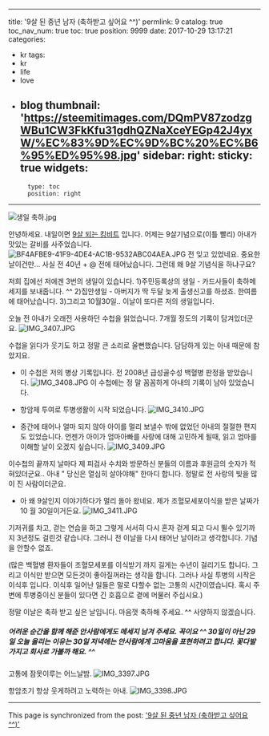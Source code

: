 
---
title: '9살 된 중년 남자 (축하받고 싶어요 ^^)'
permlink: 9
catalog: true
toc_nav_num: true
toc: true
position: 9999
date: 2017-10-29 13:17:21
categories:
- kr
tags:
- kr
- life
- love
- blog
thumbnail: 'https://steemitimages.com/DQmPV87zodzgWBu1CW3FkKfu31gdhQZNaXceYEGp42J4yxW/%EC%83%9D%EC%9D%BC%20%EC%B6%95%ED%95%98.jpg'
sidebar:
    right:
        sticky: true
widgets:
    -
        type: toc
        position: right
---


![생일 축하.jpg](https://steemitimages.com/DQmPV87zodzgWBu1CW3FkKfu31gdhQZNaXceYEGp42J4yxW/%EC%83%9D%EC%9D%BC%20%EC%B6%95%ED%95%98.jpg)

안녕하세요. 내일이면  [9살 되는 킹비트]() 입니다.  어제는 9살기념으로(이틀 빨리) 아내가 맛있는 갈비를 사주었습니다. 
![BF4AFBE9-41F9-4DE4-AC1B-9532ABC04AEA.JPG](https://steemitimages.com/DQmXcAoyRKeexzK6UCN5FqByMTuw3gSeTNXVuniham17uKd/BF4AFBE9-41F9-4DE4-AC1B-9532ABC04AEA.JPG)
전 잊고 있었네요. 중요한 날이건만... 사실 전 40년 + @ 전에 태어났습니다. 그런데 왜 9살 기념식을 하냐구요?

저희 집에선 저에겐 3번의 생일이 있습니다. 
1)주민등록상의 생일 - 카드사들이 축하메세지를 보내줍니다. ^^
2)집안생일 - 아버지가 딱 두달 늦게 출생신고를 하셨죠. 한여름에 태어났습니다. 
3)그리고 10월30일.. 이날이 또다른 저의 생일입니다. 

오늘 전 아내가 오래전 사용하던 수첩을 읽었습니다. 7개월 정도의 기록이 담겨있더군요. 
![IMG_3407.JPG](https://steemitimages.com/DQmcxewaMJDFKAx4o5AaFicrofKtLbzpPo4Kj2tiXhsFh3i/IMG_3407.JPG)

수첩을 읽다가 웃기도 하고 정말 큰 소리로 울뻔했습니다. 담담하게 있는 아내 때문에 참았지요. 
- 이 수첩은 저의 병상 기록입니다.  전 2008년 급성골수성 백혈병 판정을 받았습니다. 
![IMG_3408.JPG](https://steemitimages.com/DQmde21R438uKhSzaqZri4uSe3pgce29jxjhJYhKKRbjU22/IMG_3408.JPG)
이 수첩에는 정 말 꼼꼼하게 아내의 기록이 남아 있었습니다. 

- 항암제 투여로 투병생활이 시작 되었습니다. 
![IMG_3410.JPG](https://steemitimages.com/DQmdt87gT5cnDG5AQxzNUFS8KC8hKErCEq9xegVfiWHepbF/IMG_3410.JPG)

- 중간에 태어나 얼마 되지 않아 아이를 멀리 보낼수 밖에 없었던 아내의 절절한 편지도 있었습니다. 언젠가 아이가 엄마아빠를 사랑에 대해 고민하게 될때, 읽고 엄마를 이해할 날이 오겠지 싶습니다. 
![IMG_3409.JPG](https://steemitimages.com/DQmXsaR2uKz8zjLA6DcFb7pGnE77qt4PTJcmBYsDmfCTNUD/IMG_3409.JPG)

이수첩의 끝까지 날마다 제 피검사 수치와 방문하신 분들의 이름과 후원금의 숫자가 적혀있더군요..
아내 " 당신은 열심히 살아야해" 한마디 합니다.  정말로 전 사랑의 빚을 많이 진 사람이더군요. 

- 아 왜 9살인지 이야기하다가 멀리 돌아 왔네요. 제가 조혈모세포이식을 받은 날짜가 10 월 30일이거든요. 
![IMG_3411.JPG](https://steemitimages.com/DQmVHmTAUCHPSiVLp3foAyqQpiZtZkeDyvvqjd6MDSwHFj5/IMG_3411.JPG)

기저귀를 차고, 걷는 연습을 하고 그렇게 서서히 다시 혼자 걷게 되고 다시 뛸수 있기까지 3년정도 걸린것 같습니다. 
그러니 전 이날을 다시 태어난 날이라고 생각합니다. 기념을 안할수 없죠.

(많은 백혈병 환자들이 조혈모세포를 이식받기 까지 길게는 수년이 걸리기도 합니다. 그리고 이식만 받으면 모든것이 좋아질꺼라는 생각을 합니다. 그러나 사실 투병의 시작은 이식후 입니다. 이식후 일어난 일들은 말로 다할수 없는 고통의 시간이였습니다. 혹시 주변에 투병중이신 분들이 있다면 긴 호흡으로 곁에 머물러 주십시요.) 

정말 이날은 축하 받고 싶은 날입니다. 마음껏 축하해 주세요. ^^ 사양하지 않겠습니다. 

#####  어려운 순간을 함께 해준 안사람에게도 메세지 남겨 주세요. 꼭이요 ^^ 30일이 아닌 29일 오늘 올리는 이유는 30일 저녁에는 안사람에게 고마움을 표현하려고 합니다. 꽃다발 가지고 회사로 가볼까 해요. ^^

고통에 잠못이루는 어느날밤.
![IMG_3397.JPG](https://steemitimages.com/DQmZTapTjWfgqunNrES2uDrPJNbiZd1PvYp6J388cm9pg23/IMG_3397.JPG)

항암초기 항상 웃게하려고 노력하는 아내.
![IMG_3398.JPG](https://steemitimages.com/DQmTzkDBqgqMoh9kZUeUz6yhUtwbKUjewYzzwpqR3YUmJTT/IMG_3398.JPG)

- - -

This page is synchronized from the post: ['9살 된 중년 남자 (축하받고 싶어요 ^^)'](https://steemit.com/@kingbit/9)
